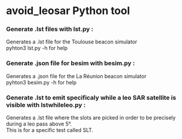 # avoid_leosar Python tool

### Generate .lst files with lst.py :

Generates a .lst file for the Toulouse beacon simulator\
pyhton3 lst.py -h for help

### Generate .json file for besim with besim.py :

Generates a .json file for the La Réunion beacon simulator\
pyhton3 besim.py -h for help

### Generate .lst to emit specificaly while a leo SAR satellite is visible with lstwhileleo.py :

Generates a .lst file where the slots are picked in order to be precisely during a leo pass above 5°.\
This is for a specific test called SLT.
